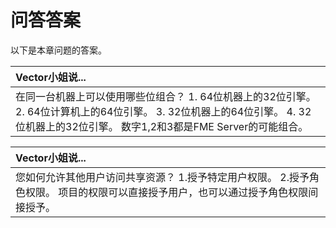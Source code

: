 # 问答答案

以下是本章问题的答案。

|  Vector小姐说... |
| :--- |
|  在同一台机器上可以使用哪些位组合？  1. 64位机器上的32位引擎。 2. 64位计算机上的64位引擎。 3. 32位机器上的64位引擎。 4. 32位机器上的32位引擎。   数字1,2和3都是FME Server的可能组合。 |

|  Vector小姐说... |
| :--- |
|  您如何允许其他用户访问共享资源？  1.授予特定用户权限。 2.授予角色权限。    项目的权限可以直接授予用户，也可以通过授予角色权限间接授予。 |

